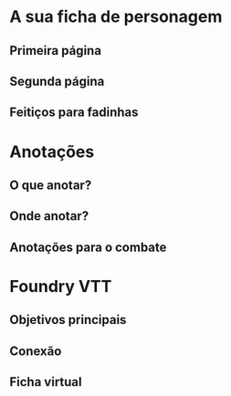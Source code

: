 # A sua ficha de personagem

## Primeira página

## Segunda página

## Feitiços para fadinhas

# Anotações

## O que anotar?

## Onde anotar?

## Anotações para o combate

# Foundry VTT

## Objetivos principais

## Conexão

## Ficha virtual
